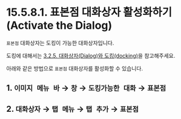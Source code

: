 # 15.5.8.1. 표본점 대화상자 활성화하기(Activate the Dialog)

`표본점` 대화상자는 도킹이 가능한 대화상자입니다.

도킹에 대해서는 [3.2.5. 대화상자(Dialog)와 도킹(docking)](./03-02-05-00-dialogs-and-docking.md)을 참고해주세요.

아래와 같은 방법으로 `표본점` 대화상자를 활성화할 수 있습니다.

<a id="15-05-08-01-s1"></a>

## 1. `이미지 메뉴 바` → `창` → `도킹가능한 대화` → `표본점`

<a id="15-05-08-01-s2"></a>

## 2. `대화상자` → `탭 메뉴` → `탭 추가` → `표본점`